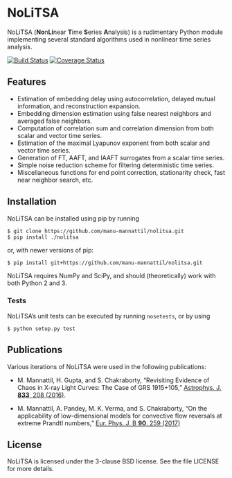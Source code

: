 NoLiTSA
=======

NoLiTSA (**No**n**Li**near **T**ime **S**eries **A**nalysis) is a
rudimentary Python module implementing several standard algorithms used
in nonlinear time series analysis.


[![Build Status](https://travis-ci.org/manu-mannattil/nolitsa.svg?branch=master)](https://travis-ci.org/manu-mannattil/nolitsa)
[![Coverage Status](https://coveralls.io/repos/github/manu-mannattil/nolitsa/badge.svg)](https://coveralls.io/github/manu-mannattil/nolitsa)


Features
--------

-   Estimation of embedding delay using autocorrelation, delayed mutual
    information, and reconstruction expansion.
-   Embedding dimension estimation using false nearest neighbors and
    averaged false neighbors.
-   Computation of correlation sum and correlation dimension from both
    scalar and vector time series.
-   Estimation of the maximal Lyapunov exponent from both scalar and
    vector time series.
-   Generation of FT, AAFT, and IAAFT surrogates from a scalar
    time series.
-   Simple noise reduction scheme for filtering deterministic
    time series.
-   Miscellaneous functions for end point correction, stationarity
    check, fast near neighbor search, etc.

Installation
------------

NoLiTSA can be installed using pip by running

    $ git clone https://github.com/manu-mannattil/nolitsa.git
    $ pip install ./nolitsa

or, with newer versions of pip:

    $ pip install git+https://github.com/manu-mannattil/nolitsa.git

NoLiTSA requires NumPy and SciPy, and should (theoretically) work with
both Python 2 and 3.

### Tests

NoLiTSA’s unit tests can be executed by running `nosetests`, or by using

    $ python setup.py test

Publications
------------

Various iterations of NoLiTSA were used in the following publications:

-   M. Mannattil, H. Gupta, and S. Chakraborty, “Revisiting Evidence of
    Chaos in X-ray Light Curves: The Case of GRS 1915+105,”
    [Astrophys. J. **833**,
    208 (2016)](https://dx.doi.org/10.3847/1538-4357/833/2/208).

-   M. Mannattil, A. Pandey, M. K. Verma, and S. Chakraborty, “On the
    applicability of low-dimensional models for convective flow
    reversals at extreme Prandtl numbers,” [Eur. Phys. J. B **90**, 259
    (2017)](https://doi.org/10.1140/epjb/e2017-80391-1)

License
-------

NoLiTSA is licensed under the 3-clause BSD license. See the file LICENSE
for more details.
